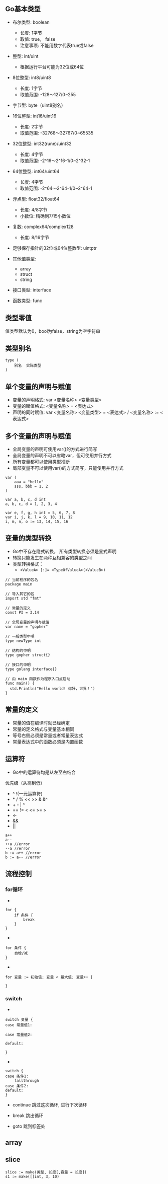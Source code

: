 ## Go基本类型

- 布尔类型: boolean
    - 长度: 1字节
    - 取值: true， false
    - 注意事项: 不能用数字代表true或false

- 整型: int/uint
    - 根据运行平台可能为32位或64位
    
- 8位整型: int8/uint8
    - 长度: 1字节
    - 取值范围: -128～127/0~255
    
- 字节型: byte（uint8别名）

- 16位整型: int16/uint16
    - 长度: 2字节
    - 取值范围: -32768～32767/0~65535
    
- 32位整型: int32(rune)/uint32
    - 长度: 4字节
    - 取值范围: -2^16～2^16-1/0~2^32-1
    
- 64位整型: int64/uint64
    - 长度: 4字节
    - 取值范围: -2^64～2^64-1/0~2^64-1

- 浮点型: float32/float64
    - 长度: 4/8字节
    - 小数位: 精确到7/15小数位
    
    
- 复数: complex64/complex128
    - 长度: 8/16字节
    
- 足够保存指针的32位或64位整数型: uintptr

- 其他值类型:
    - array
    - struct
    - string
    
- 接口类型: interface

- 函数类型: func

## 类型零值

值类型默认为0，bool为false，string为空字符串


## 类型别名
```
type (
    别名  实际类型
)
```

## 单个变量的声明与赋值
- 变量的声明格式: var <变量名称> <变量类型>
- 变量的赋值格式: <变量名称> = <表达式>
- 声明的同时赋值: var <变量名称> <变量类型> = <表达式> / <变量名称> := <表达式>

## 多个变量的声明与赋值
- 全局变量的声明可使用var()的方式进行简写
- 全局变量的声明不可以省略var，但可使用并行方式
- 所有变量都可以使用类型推断
- 局部变量不可以使用var()的方式简写，只能使用并行方式
```
var (
    aaa = "hello"
    sss, bbb = 1, 2
)

var a, b, c, d int
a, b, c, d = 1, 2, 3, 4

var e, f, g, h int = 5, 6, 7, 8
var i, j, k, l = 9, 10, 11, 12
i, m, n, o := 13, 14, 15, 16
```

## 变量的类型转换

- Go中不存在隐式转换， 所有类型转换必须是显式声明
- 转换只能发生在两种互相兼容的类型之间
- 类型转换格式：
    - `<ValueA> [:]= <TypeOfValueA>(<ValueB>)`

```
// 当前程序的包名
package main

// 导入其它的包
import std "fmt"

// 常量的定义
const PI = 3.14

// 全局变量的声明与赋值
var name = "gopher"

// 一般类型申明
type newType int

// 结构的申明
type gopher struct{}

// 接口的申明
type golang interface{}

// 由 main 函数作为程序入口点启动
func main() {
  std.Println("Hello world! 你好，世界！")
}
```
## 常量的定义

- 常量的值在编译时就已经确定
- 常量的定义格式与变量基本相同
- 等号右侧必须是常量或者常量表达式
- 常量表达式中的函数必须是内置函数

## 运算符

- Go中的运算符均是从左至右结合

优先级（从高到低）
- ^ !(一元运算符)
- \* / % \<\< \>\> & &^
- \+ - | ^
- == != \< \<= \>= \>
- <-
- &&
- ||

```
a++
a--
++a //error
--a //error
b := a++ //error
b := a-- //error

```

## 流程控制

### for循环

-
```
for {
    if 条件 {
        break
    }
}
```
-
```
for 条件 {
	自增/减
}
```
-
```
for 变量 := 初始值; 变量 < 最大值; 变量++ {
    
}
```

### switch

-
```
switch 变量 {
case 常量值1:

case 常量值2:

default:

}
```
-
```
switch {
case 条件1:
    fallthrough
case 条件2:
default:
}
```

- continue 跳过这次循环, 进行下次循环

- break 跳出循环

- goto 跳到标签处


## array


## slice

```
slice := make(类型, 长度[,容量 = 长度])
s1 := make([]int, 3, 10)
```
